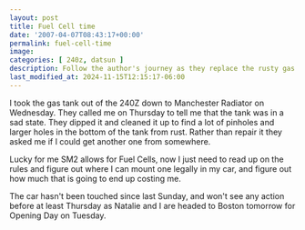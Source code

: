 ```yaml
---
layout: post
title: Fuel Cell time
date: '2007-04-07T08:43:17+00:00'
permalink: fuel-cell-time
image: 
categories: [ 240z, datsun ]
description: Follow the author's journey as they replace the rusty gas tank of their 240Z with an SM2-allowed fuel cell, navigating rules and costs.
last_modified_at: 2024-11-15T12:15:17-06:00
---
```



I took the gas tank out of the 240Z down to Manchester Radiator on Wednesday. They called me on Thursday to tell me that the tank was in a sad state. They dipped it and cleaned it up to find a lot of pinholes and larger holes in the bottom of the tank from rust. Rather than repair it they asked me if I could get another one from somewhere.

Lucky for me SM2 allows for Fuel Cells, now I just need to read up on the rules and figure out where I can mount one legally in my car, and figure out how much that is going to end up costing me.

The car hasn't been touched since last Sunday, and won't see any action before at least Thursday as Natalie and I are headed to Boston tomorrow for Opening Day on Tuesday.



